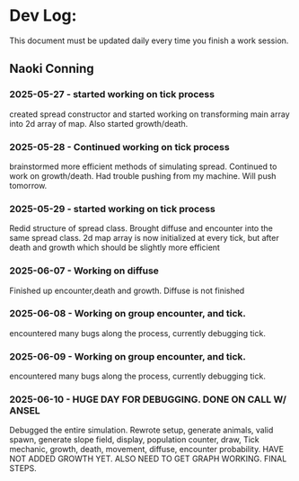 # Dev Log:

This document must be updated daily every time you finish a work session.

## Naoki Conning

### 2025-05-27 - started working on tick process
created spread constructor and started working on transforming main array into 2d array of map. Also started growth/death.

### 2025-05-28 - Continued working on tick process
brainstormed more efficient methods of simulating spread. Continued to work on growth/death. Had trouble pushing from my machine. Will push tomorrow.

### 2025-05-29 - started working on tick process
Redid structure of spread class. Brought diffuse and encounter into the same spread class. 2d map array is now initialized at every tick, but after death and growth which should be slightly more efficient

### 2025-06-07 - Working on diffuse
Finished up encounter,death and growth. Diffuse is not finished


### 2025-06-08 - Working on group encounter, and tick.
encountered many bugs along the process, currently debugging tick.

### 2025-06-09 - Working on group encounter, and tick.
encountered many bugs along the process, currently debugging tick.

### 2025-06-10 - HUGE DAY FOR DEBUGGING. DONE ON CALL W/ ANSEL
Debugged the entire simulation. Rewrote setup, generate animals, valid spawn, generate slope field, display, population counter, draw, Tick mechanic, growth, death, movement, diffuse, encounter probability. HAVE NOT ADDED GROWTH YET. ALSO NEED TO GET GRAPH WORKING. FINAL STEPS.

